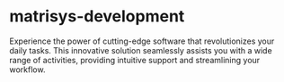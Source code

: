 # matrisys-development
Experience the power of cutting-edge software that revolutionizes your daily tasks. This innovative solution seamlessly assists you with a wide range of activities, providing intuitive support and streamlining your workflow.
